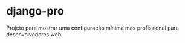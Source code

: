 # django-pro
Projeto para mostrar uma configuração mínima mas profissional para desenvolvedores web 
